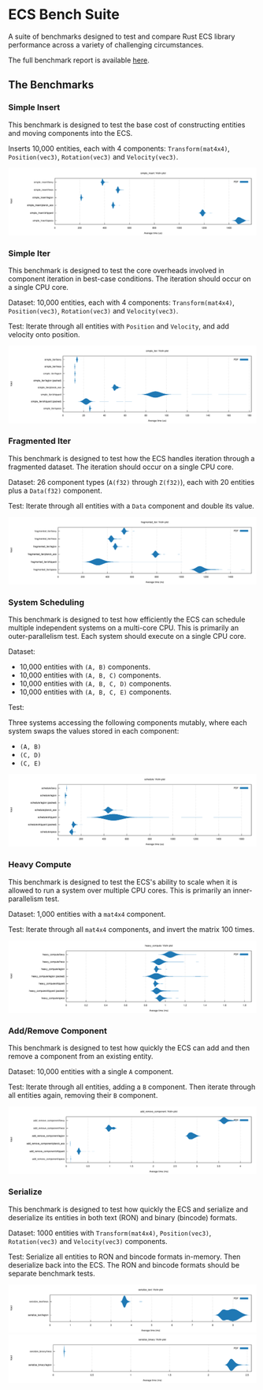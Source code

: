 # ECS Bench Suite

A suite of benchmarks designed to test and compare Rust ECS library performance across a variety of challenging circumstances.

The full benchmark report is available [here](https://rust-gamedev.github.io/ecs_bench_suite/target/criterion/report/index.html).

## The Benchmarks

### Simple Insert

This benchmark is designed to test the base cost of constructing entities and moving components into the ECS.

Inserts 10,000 entities, each with 4 components: `Transform(mat4x4)`, `Position(vec3)`, `Rotation(vec3)` and `Velocity(vec3)`.

![](./target/criterion/simple_insert/report/violin.svg)

### Simple Iter

This benchmark is designed to test the core overheads involved in component iteration in best-case conditions. The iteration should occur on a single CPU core.

Dataset: 10,000 entities, each with 4 components: `Transform(mat4x4)`, `Position(vec3)`, `Rotation(vec3)` and `Velocity(vec3)`.

Test: Iterate through all entities with `Position` and `Velocity`, and add velocity onto position.

![](./target/criterion/simple_iter/report/violin.svg)

### Fragmented Iter

This benchmark is designed to test how the ECS handles iteration through a fragmented dataset. The iteration should occur on a single CPU core.

Dataset: 26 component types (`A(f32)` through `Z(f32)`), each with 20 entities plus a `Data(f32)` component.

Test: Iterate through all entities with a `Data` component and double its value.

![](./target/criterion/fragmented_iter/report/violin.svg)

### System Scheduling

This benchmark is designed to test how efficiently the ECS can schedule multiple independent systems on a multi-core CPU. This is primarily an outer-parallelism test. Each system should execute on a single CPU core.

Dataset:

* 10,000 entities with `(A, B)` components.
* 10,000 entities with `(A, B, C)` components.
* 10,000 entities with `(A, B, C, D)` components.
* 10,000 entities with `(A, B, C, E)` components.

Test:

Three systems accessing the following components mutably, where each system swaps the values stored in each component:

* `(A, B)`
* `(C, D)`
* `(C, E)`

![](./target/criterion/schedule/report/violin.svg)

### Heavy Compute

This benchmark is designed to test the ECS's ability to scale when it is allowed to run a system over multiple CPU cores. This is primarily an inner-parallelism test.

Dataset: 1,000 entities with a `mat4x4` component.

Test: Iterate through all `mat4x4` components, and invert the matrix 100 times.

![](./target/criterion/heavy_compute/report/violin.svg)

### Add/Remove Component

This benchmark is designed to test how quickly the ECS can add and then remove a component from an existing entity.

Dataset: 10,000 entities with a single `A` component.

Test: Iterate through all entities, adding a `B` component. Then iterate through all entities again, removing their `B` component.

![](./target/criterion/add_remove_component/report/violin.svg)

### Serialize

This benchmark is designed to test how quickly the ECS and serialize and deserialize its entities in both text (RON) and binary (bincode) formats.

Dataset: 1000 entities with `Transform(mat4x4)`, `Position(vec3)`, `Rotation(vec3)` and `Velocity(vec3)` components.

Test: Serialize all entities to RON and bincode formats in-memory. Then deserialize back into the ECS. The RON and bincode formats should be separate benchmark tests.

![](./target/criterion/serialize_text/report/violin.svg)
![](./target/criterion/serialize_binary/report/violin.svg)
